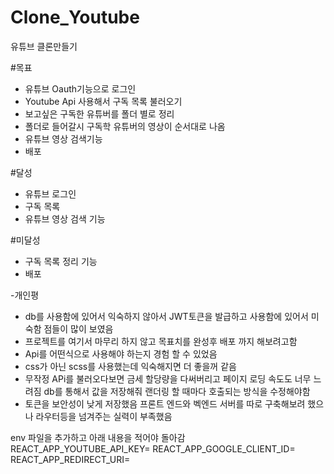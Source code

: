 # Clone_Youtube
유튜브 클론만들기

#목표
- 유튜브 Oauth기능으로 로그인
- Youtube Api 사용해서 구독 목록 불러오기
- 보고싶은 구독한 유튜버를 폴더 별로 정리
- 폴더로 들어갈시 구독학 유튜버의 영상이 순서대로 나옴
- 유튜브 영상 검색기능
- 배포

#달성
- 유튜브 로그인
- 구독 목록
- 유튜브 영상 검색 기능

#미달성
- 구독 목록 정리 기능
- 배포

-개인평
- db를 사용함에 있어서 익숙하지 않아서 JWT토큰을 발급하고 사용함에 있어서 미숙함 점들이 많이 보였음
- 프로젝트를 여기서 마무리 하지 않고 목표치를 완성후 배포 까지 해보려고함
- Api를 어떤식으로 사용해야 하는지 경험 할 수 있었음
- css가 아닌 scss를 사용했는데 익숙해지면 더 좋을꺼 같음
- 무작정 APi를 불러오다보면 금세 할당량을 다써버리고 페이지 로딩 속도도 너무 느려짐 db를 통해서 값을 저장해줘 랜더링 할 때마다 호출되는 방식을 수정해야함
- 토큰을 보안성이 낮게 저장했음 프론트 엔드와 벡엔드 서버를 따로 구축해보려 했으나 라우터등을 넘겨주는 실력이 부족했음

env 파일을 추가하고 아래 내용을 적어야 돌아감
REACT_APP_YOUTUBE_API_KEY=
REACT_APP_GOOGLE_CLIENT_ID=
REACT_APP_REDIRECT_URI=